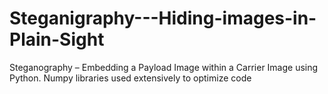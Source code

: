 # Steganigraphy---Hiding-images-in-Plain-Sight
Steganography – Embedding a Payload Image within a Carrier Image using Python. Numpy libraries used extensively to optimize code
